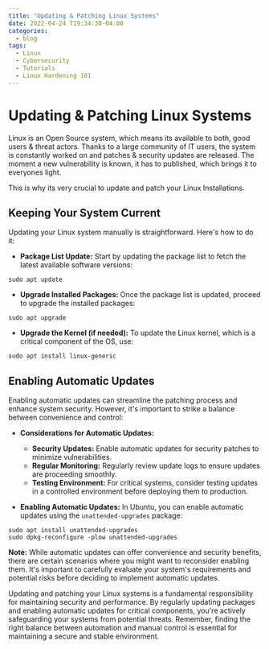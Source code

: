 ```yaml
---
title: "Updating & Patching Linux Systems"
date: 2022-04-24 T19:34:30-04:00
categories:
  - blog
tags:
  - Linux
  - Cybersecurity
  - Tutorials
  - Linux Hardening 101
---
```

# Updating & Patching Linux Systems
Linux is an Open Source system, which means its available to both, good users & threat actors. Thanks to a large community of IT users, the system is constantly worked on and patches & security updates are released. The moment a new vulnerability is known, it has to published, which brings it to everyones light. 

This is why its very crucial to update and patch your Linux Installations. 

## Keeping Your System Current

Updating your Linux system manually is straightforward. Here's how to do it:
 - **Package List Update:**
   Start by updating the package list to fetch the latest available software versions:
```
sudo apt update
```
- **Upgrade Installed Packages:** 
Once the package list is updated, proceed to upgrade the installed packages:
```
sudo apt upgrade
```
- **Upgrade the Kernel (if needed):** 
To update the Linux kernel, which is a critical component of the OS, use:
```
sudo apt install linux-generic
```
## Enabling Automatic Updates

Enabling automatic updates can streamline the patching process and enhance system security. However, it's important to strike a balance between convenience and control:

- **Considerations for Automatic Updates:**
    
    -   **Security Updates:** Enable automatic updates for security patches to minimize vulnerabilities.
    -   **Regular Monitoring:** Regularly review update logs to ensure updates are proceeding smoothly.
    -   **Testing Environment:** For critical systems, consider testing updates in a controlled environment before deploying them to production.
    
- **Enabling Automatic Updates:** In Ubuntu, you can enable automatic updates using the `unattended-upgrades` package:
```
sudo apt install unattended-upgrades
sudo dpkg-reconfigure -plow unattended-upgrades
```

**Note:** While automatic updates can offer convenience and security benefits, there are certain scenarios where you might want to reconsider enabling them. It's important to carefully evaluate your system's requirements and potential risks before deciding to implement automatic updates.

Updating and patching your Linux systems is a fundamental responsibility for maintaining security and performance. By regularly updating packages and enabling automatic updates for critical components, you're actively safeguarding your systems from potential threats. Remember, finding the right balance between automation and manual control is essential for maintaining a secure and stable environment.
